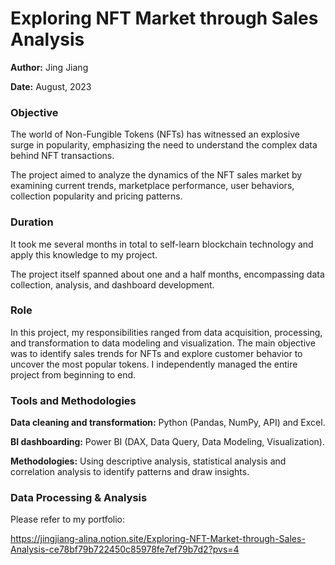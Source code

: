 # Exploring NFT Market through Sales Analysis

**Author:** Jing Jiang

**Date:** August, 2023




### **Objective**

The world of Non-Fungible Tokens (NFTs) has witnessed an explosive surge in popularity, emphasizing the need to understand the complex data behind NFT transactions.

The project aimed to analyze the dynamics of the NFT sales market by examining current trends, marketplace performance, user behaviors, collection popularity and pricing patterns.

### **Duration**

It took me several months in total to self-learn blockchain technology and apply this knowledge to my project. 

The project itself spanned about one and a half months, encompassing data collection, analysis, and dashboard development.

### **Role**

In this project, my responsibilities ranged from data acquisition, processing, and transformation to data modeling and visualization. The main objective was to identify sales trends for NFTs and explore customer behavior to uncover the most popular tokens. I independently managed the entire project from beginning to end.

### **Tools and Methodologies**

**Data cleaning and transformation:** Python (Pandas, NumPy, API) and Excel.

**BI dashboarding:** Power BI (DAX, Data Query, Data Modeling, Visualization).

**Methodologies:** Using descriptive analysis, statistical analysis and correlation analysis to identify patterns and draw insights.




### **Data Processing & Analysis**

Please refer to my portfolio: 

https://jingjiang-alina.notion.site/Exploring-NFT-Market-through-Sales-Analysis-ce78bf79b722450c85978fe7ef79b7d2?pvs=4
